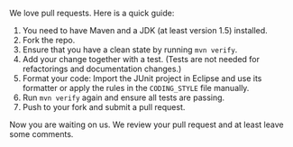 We love pull requests. Here is a quick guide:

1. You need to have Maven and a JDK (at least version 1.5) installed.
2. Fork the repo.
3. Ensure that you have a clean state by running `mvn verify`.
4. Add your change together with a test. (Tests are not needed for refactorings and documentation changes.)
5. Format your code: Import the JUnit project in Eclipse and use its formatter or apply the rules in the `CODING_STYLE` file manually.
6. Run `mvn verify` again and ensure all tests are passing.
7. Push to your fork and submit a pull request.

Now you are waiting on us. We review your pull request and at least leave some comments.
